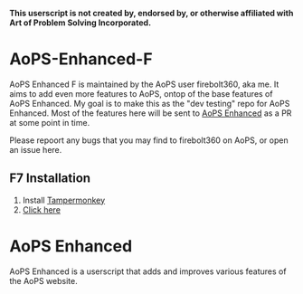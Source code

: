 **This userscript is not created by, endorsed by, or otherwise affiliated with Art of Problem Solving Incorporated.**

# AoPS-Enhanced-F

AoPS Enhanced F is maintained by the AoPS user firebolt360, aka me. It aims to add even more features to AoPS, ontop of the base features of AoPS Enhanced.
My goal is to make this as the "dev testing" repo for AoPS Enhanced. Most of the features here will be sent to [AoPS Enhanced](https://github.com/epiccakeking/aops-enhanced) as a PR at some point in time.

Please repoort any bugs that you may find to firebolt360 on AoPS, or open an issue here.

## F7 Installation

1. Install [Tampermonkey](https://www.tampermonkey.net/)
2. [Click here](aops-enhanced-f7.user.js?raw=1)

# AoPS Enhanced
AoPS Enhanced is a userscript that adds and improves various features of the AoPS website.

